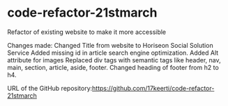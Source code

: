 # code-refactor-21stmarch
Refactor of existing website to make it more accessible 

Changes made:
Changed Title from website to Horiseon Social Solution Service
Added missing id in article search engine optimization.
Added Alt attribute for images
Replaced div tags with semantic tags like header, nav, main, section, article, aside, footer.
Changed heading of footer from h2 to h4.

URL of the GitHub repository:https://github.com/17keerti/code-refactor-21stmarch

